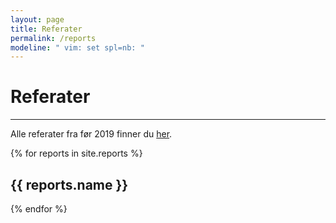 ```yaml
---
layout: page
title: Referater
permalink: /reports
modeline: " vim: set spl=nb: "
---
```


# Referater

---

Alle referater fra før 2019 finner du [her](http://fui.ifi.uio.no/referater/).

{% for reports in site.reports %}
  <h2>{{ reports.name }}</h2>
{% endfor %}